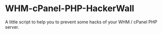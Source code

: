# WHM-cPanel-PHP-HackerWall
A little script to help you to prevent some hacks of your WHM / cPanel PHP server.
